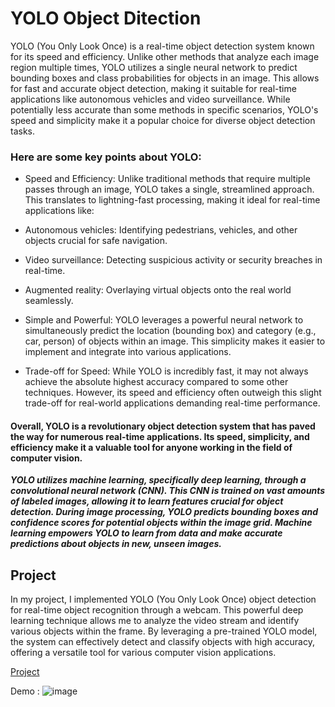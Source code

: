 
# YOLO Object Ditection

YOLO (You Only Look Once) is a real-time object detection system known for its speed and efficiency. Unlike other methods that analyze each image region multiple times, YOLO utilizes a single neural network to predict bounding boxes and class probabilities for objects in an image. This allows for fast and accurate object detection, making it suitable for real-time applications like autonomous vehicles and video surveillance. While potentially less accurate than some methods in specific scenarios, YOLO's speed and simplicity make it a popular choice for diverse object detection tasks.
### Here are some key points about YOLO:
- Speed and Efficiency: Unlike traditional methods that require multiple passes through an image, YOLO takes a single, streamlined approach. This translates to lightning-fast 
 processing, making it ideal for real-time applications like:

- Autonomous vehicles: Identifying pedestrians, vehicles, and other objects crucial for safe navigation.
- Video surveillance: Detecting suspicious activity or security breaches in real-time.
- Augmented reality: Overlaying virtual objects onto the real world seamlessly.
- Simple and Powerful: YOLO leverages a powerful neural network to simultaneously predict the location (bounding box) and category (e.g., car, person) of objects within an image. This simplicity makes it easier to implement and integrate into various applications.

- Trade-off for Speed: While YOLO is incredibly fast, it may not always achieve the absolute highest accuracy compared to some other techniques. However, its speed and efficiency often outweigh this slight trade-off for real-world applications demanding real-time performance.

#### Overall, YOLO is a revolutionary object detection system that has paved the way for numerous real-time applications. Its speed, simplicity, and efficiency make it a valuable tool for anyone working in the field of computer vision.

***YOLO utilizes machine learning, specifically deep learning, through a convolutional neural network (CNN). This CNN is trained on vast amounts of labeled images, allowing it to learn features crucial for object detection. During image processing, YOLO predicts bounding boxes and confidence scores for potential objects within the image grid. Machine learning empowers YOLO to learn from data and make accurate predictions about objects in new, unseen images.***

## Project
In my project, I implemented YOLO (You Only Look Once) object detection for real-time object recognition through a webcam. This powerful deep learning technique allows me to analyze the video stream and identify various objects within the frame. By leveraging a pre-trained YOLO model, the system can effectively detect and classify objects with high accuracy, offering a versatile tool for various computer vision applications.

[Project](https://github.com/fahimalshihab/YOLO-Object-Ditection/blob/master/Chapter6%20Yolo%20with%20webcam/YOLO_Webcam_Object_Ditection.py)

Demo :
![image](https://github.com/fahimalshihab/Projects/assets/97816146/d81fabda-c5fd-4cad-b1b3-80f02455c019)
